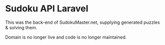 # Sudoku API Laravel

This was the back-end of SudokuMaster.net, supplying generated puzzles & solving them.

Domain is no longer live and code is no longer maintained.
